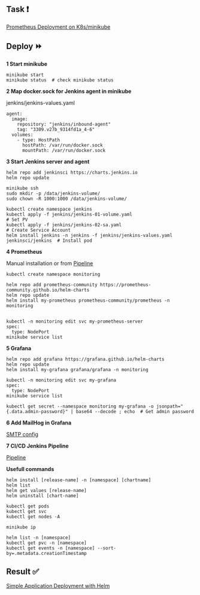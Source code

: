 ## Task :heavy_exclamation_mark:

[Prometheus Deployment on K8s/minikube](https://github.com/rolling-scopes-school/tasks/blob/master/devops/modules/4_monitoring-configuration/task_7.md)

## Deploy :fast_forward:

**1 Start minikube**

```
minikube start
minikube status  # check minikube status
```

**2 Map docker.sock for Jenkins agent in minikube**

jenkins/jenkins-values.yaml
```
agent:
  image:
    repository: "jenkins/inbound-agent"
    tag: "3309.v27b_9314fd1a_4-6"
  volumes:
    - type: HostPath
      hostPath: /var/run/docker.sock
      mountPath: /var/run/docker.sock
```


**3 Start Jenkins server and agent**

```
helm repo add jenkinsci https://charts.jenkins.io
helm repo update

minikube ssh
sudo mkdir -p /data/jenkins-volume/
sudo chown -R 1000:1000 /data/jenkins-volume/ 

kubectl create namespace jenkins
kubectl apply -f jenkins/jenkins-01-volume.yaml                                   # Set PV
kubectl apply -f jenkins/jenkins-02-sa.yaml                                       # Create Service Account
helm install jenkins -n jenkins -f jenkins/jenkins-values.yaml jenkinsci/jenkins  # Install pod

```

**4 Prometheus**

Manual installation or from [Pipeline](https://github.com/gantsevich-yuri/rsschool-devops-course-tasks/blob/task_7/deployment/Jenkinsfile)
```
kubectl create namespace monitoring

helm repo add prometheus-community https://prometheus-community.github.io/helm-charts
helm repo update
helm install my-prometheus prometheus-community/prometheus -n monitoring


kubectl -n monitoring edit svc my-prometheus-server
spec:
  type: NodePort
minikube service list
```

**5 Grafana**

```
helm repo add grafana https://grafana.github.io/helm-charts
helm repo update
helm install my-grafana grafana/grafana -n monitoring

kubectl -n monitoring edit svc my-grafana
spec:
  type: NodePort
minikube service list

kubectl get secret --namespace monitoring my-grafana -o jsonpath="{.data.admin-password}" | base64 --decode ; echo  # Get admin password
```

**6 Add MailHog in Grafana**

[SMTP config](https://github.com/gantsevich-yuri/rsschool-devops-course-tasks/blob/task_7/deployment/monitoring/grafana-values.yaml) 

**7 CI/CD Jenkins Pipeline**

[Pipeline](https://github.com/gantsevich-yuri/rsschool-devops-course-tasks/blob/task_7/deployment/Jenkinsfile)

**Usefull commands**
```
helm install [release-name] -n [namespace] [chartname]
helm list
helm get values [release-name]
helm uninstall [chart-name]

kubectl get pods
kubectl get svc
kubectl get nodes -A

minikube ip

helm list -n [namespace]
kubectl get pvc -n [namespace]
kubectl get events -n [namespace] --sort-by=.metadata.creationTimestamp
```

## Result :white_check_mark:

[Simple Application Deployment with Helm](https://github.com/gantsevich-yuri/rsschool-devops-course-tasks/pull/7)
